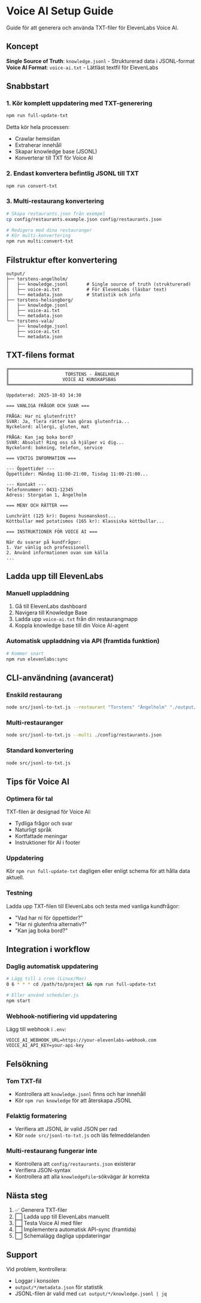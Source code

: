 # Voice AI Setup Guide

Guide för att generera och använda TXT-filer för ElevenLabs Voice AI.

## Koncept

**Single Source of Truth**: `knowledge.jsonl` - Strukturerad data i JSONL-format
**Voice AI Format**: `voice-ai.txt` - Lättläst textfil för ElevenLabs

## Snabbstart

### 1. Kör komplett uppdatering med TXT-generering

```bash
npm run full-update-txt
```

Detta kör hela processen:
- Crawlar hemsidan
- Extraherar innehåll
- Skapar knowledge base (JSONL)
- Konverterar till TXT för Voice AI

### 2. Endast konvertera befintlig JSONL till TXT

```bash
npm run convert-txt
```

### 3. Multi-restaurang konvertering

```bash
# Skapa restaurants.json från exempel
cp config/restaurants.example.json config/restaurants.json

# Redigera med dina restauranger
# Kör multi-konvertering
npm run multi:convert-txt
```

## Filstruktur efter konvertering

```
output/
├── torstens-angelholm/
│   ├── knowledge.jsonl       # Single source of truth (strukturerad)
│   ├── voice-ai.txt          # För ElevenLabs (läsbar text)
│   └── metadata.json         # Statistik och info
├── torstens-helsingborg/
│   ├── knowledge.jsonl
│   ├── voice-ai.txt
│   └── metadata.json
└── torstens-vala/
    ├── knowledge.jsonl
    ├── voice-ai.txt
    └── metadata.json
```

## TXT-filens format

```
╔════════════════════════════════════════════════════════════════════╗
║                     TORSTENS - ÄNGELHOLM                           ║
║                    VOICE AI KUNSKAPSBAS                            ║
╚════════════════════════════════════════════════════════════════════╝

Uppdaterad: 2025-10-03 14:30

=== VANLIGA FRÅGOR OCH SVAR ===

FRÅGA: Har ni glutenfritt?
SVAR: Ja, flera rätter kan göras glutenfria...
Nyckelord: allergi, gluten, mat

FRÅGA: Kan jag boka bord?
SVAR: Absolut! Ring oss så hjälper vi dig...
Nyckelord: bokning, telefon, service

=== VIKTIG INFORMATION ===

--- Öppettider ---
Öppettider: Måndag 11:00-21:00, Tisdag 11:00-21:00...

--- Kontakt ---
Telefonnummer: 0431-12345
Adress: Storgatan 1, Ängelholm

=== MENY OCH RÄTTER ===

Lunchrätt (125 kr): Dagens husmanskost...
Köttbullar med potatismos (165 kr): Klassiska köttbullar...

=== INSTRUKTIONER FÖR VOICE AI ===

När du svarar på kundfrågor:
1. Var vänlig och professionell
2. Använd informationen ovan som källa
...
```

## Ladda upp till ElevenLabs

### Manuell uppladdning

1. Gå till ElevenLabs dashboard
2. Navigera till Knowledge Base
3. Ladda upp `voice-ai.txt` från din restaurangmapp
4. Koppla knowledge base till din Voice AI-agent

### Automatisk uppladdning via API (framtida funktion)

```bash
# Kommer snart
npm run elevenlabs:sync
```

## CLI-användning (avancerat)

### Enskild restaurang

```bash
node src/jsonl-to-txt.js --restaurant "Torstens" "Ängelholm" "./output/knowledge.jsonl"
```

### Multi-restauranger

```bash
node src/jsonl-to-txt.js --multi ./config/restaurants.json
```

### Standard konvertering

```bash
node src/jsonl-to-txt.js
```

## Tips för Voice AI

### Optimera för tal

TXT-filen är designad för Voice AI:
- Tydliga frågor och svar
- Naturligt språk
- Kortfattade meningar
- Instruktioner för AI i footer

### Uppdatering

Kör `npm run full-update-txt` dagligen eller enligt schema för att hålla data aktuell.

### Testning

Ladda upp TXT-filen till ElevenLabs och testa med vanliga kundfrågor:
- "Vad har ni för öppettider?"
- "Har ni glutenfria alternativ?"
- "Kan jag boka bord?"

## Integration i workflow

### Daglig automatisk uppdatering

```bash
# Lägg till i cron (Linux/Mac)
0 6 * * * cd /path/to/project && npm run full-update-txt

# Eller använd scheduler.js
npm start
```

### Webhook-notifiering vid uppdatering

Lägg till webhook i `.env`:
```
VOICE_AI_WEBHOOK_URL=https://your-elevenlabs-webhook.com
VOICE_AI_API_KEY=your-api-key
```

## Felsökning

### Tom TXT-fil
- Kontrollera att `knowledge.jsonl` finns och har innehåll
- Kör `npm run knowledge` för att återskapa JSONL

### Felaktig formatering
- Verifiera att JSONL är valid JSON per rad
- Kör `node src/jsonl-to-txt.js` och läs felmeddelanden

### Multi-restaurang fungerar inte
- Kontrollera att `config/restaurants.json` existerar
- Verifiera JSON-syntax
- Kontrollera att alla `knowledgeFile`-sökvägar är korrekta

## Nästa steg

1. ✅ Generera TXT-filer
2. ⬜ Ladda upp till ElevenLabs manuellt
3. ⬜ Testa Voice AI med filer
4. ⬜ Implementera automatisk API-sync (framtida)
5. ⬜ Schemalägg dagliga uppdateringar

## Support

Vid problem, kontrollera:
- Loggar i konsolen
- `output/*/metadata.json` för statistik
- JSONL-filen är valid med `cat output/*/knowledge.jsonl | jq`
